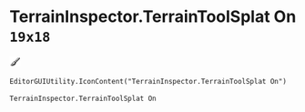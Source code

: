 # TerrainInspector.TerrainToolSplat On `19x18`
<img src="/img/TerrainInspector.TerrainToolSplat%20On.png" width=19 height=18>

``` CSharp
EditorGUIUtility.IconContent("TerrainInspector.TerrainToolSplat On")
```
```
TerrainInspector.TerrainToolSplat On
```
